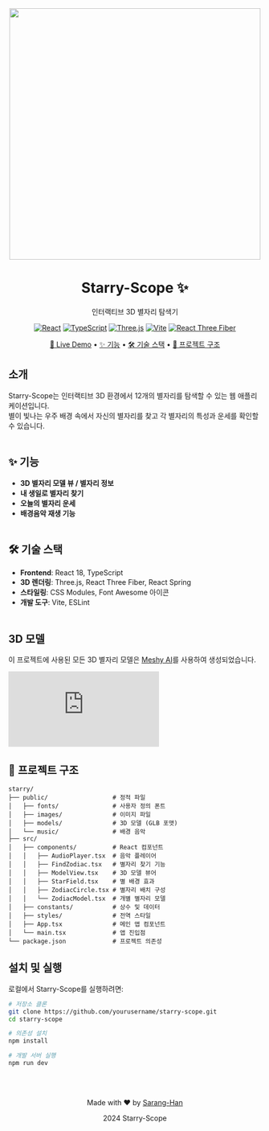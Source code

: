 <div align="center">
  <img src="https://github.com/user-attachments/assets/edb50792-ded1-4b43-ae8c-b7900ae1e73d" width="500" />
  <h1>Starry-Scope ✨</h1>

  <p>인터랙티브 3D 별자리 탐색기</p>

  [![React](https://img.shields.io/badge/React-18.3.1-61DAFB?style=flat-square&logo=react)](https://reactjs.org/)
  [![TypeScript](https://img.shields.io/badge/TypeScript-5.6.2-3178C6?style=flat-square&logo=typescript)](https://www.typescriptlang.org/)
  [![Three.js](https://img.shields.io/badge/Three.js-0.171.0-000000?style=flat-square&logo=three.js)](https://threejs.org/)
  [![Vite](https://img.shields.io/badge/Vite-6.0.1-646CFF?style=flat-square&logo=vite)](https://vitejs.dev/)
  [![React Three Fiber](https://img.shields.io/badge/React_Three_Fiber-8.17.10-44a4bc?style=flat-square)](https://github.com/pmndrs/react-three-fiber)
  
  <p>
    <a href="https://starry-scope.vercel.app">🌟 Live Demo</a> •
    <a href="#features">✨ 기능</a> •
    <a href="#tech-stack">🛠️ 기술 스택</a> •
    <a href="#structure">📁 프로젝트 구조</a>
  </p>

</div>

## 소개

Starry-Scope는 인터랙티브 3D 환경에서 12개의 별자리를 탐색할 수 있는 웹 애플리케이션입니다.<br>
별이 빛나는 우주 배경 속에서 자신의 별자리를 찾고 각 별자리의 특성과 운세를 확인할 수 있습니다.
<br><br>

## <a name="features"></a>✨ 기능

- **3D 별자리 모델 뷰 / 별자리 정보**
- **내 생일로 별자리 찾기**
- **오늘의 별자리 운세**
- **배경음악 재생 기능**
<br><br>

## <a name="tech-stack"></a>🛠️ 기술 스택

- **Frontend**: React 18, TypeScript
- **3D 렌더링**: Three.js, React Three Fiber, React Spring
- **스타일링**: CSS Modules, Font Awesome 아이콘
- **개발 도구**: Vite, ESLint
<br><br>

## 3D 모델

이 프로젝트에 사용된 모든 3D 별자리 모델은 [Meshy AI](https://meshy.ai/)를 사용하여 생성되었습니다.

<iframe title="3D Constellation - Virgo" frameborder="0" allowfullscreen mozallowfullscreen="true" webkitallowfullscreen="true" allow="autoplay; fullscreen; xr-spatial-tracking" xr-spatial-tracking execution-while-out-of-viewport execution-while-not-rendered web-share src="https://sketchfab.com/models/47222d940e2c459888959ffcce213030/embed"> </iframe>


## <a name="structure"></a>📁 프로젝트 구조

```
starry/
├── public/                  # 정적 파일
│   ├── fonts/               # 사용자 정의 폰트
│   ├── images/              # 이미지 파일
│   ├── models/              # 3D 모델 (GLB 포맷)
│   └── music/               # 배경 음악
├── src/
│   ├── components/          # React 컴포넌트
│   │   ├── AudioPlayer.tsx  # 음악 플레이어
│   │   ├── FindZodiac.tsx   # 별자리 찾기 기능
│   │   ├── ModelView.tsx    # 3D 모델 뷰어
│   │   ├── StarField.tsx    # 별 배경 효과
│   │   ├── ZodiacCircle.tsx # 별자리 배치 구성
│   │   └── ZodiacModel.tsx  # 개별 별자리 모델
│   ├── constants/           # 상수 및 데이터
│   ├── styles/              # 전역 스타일
│   ├── App.tsx              # 메인 앱 컴포넌트
│   └── main.tsx             # 앱 진입점
└── package.json             # 프로젝트 의존성
```

## 설치 및 실행

로컬에서 Starry-Scope를 실행하려면:

```bash
# 저장소 클론
git clone https://github.com/yourusername/starry-scope.git
cd starry-scope

# 의존성 설치
npm install

# 개발 서버 실행
npm run dev
```
<br><br>

<div align="center">
  <p>Made with ❤️ by <a href="https://github.com/yourusername">Sarang-Han</a></p>
  <p>2024 Starry-Scope</p>
</div>